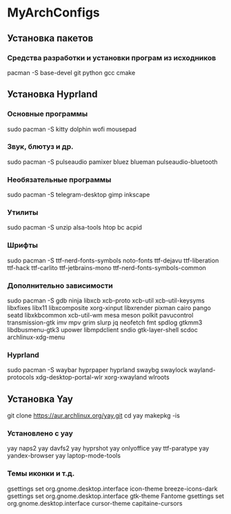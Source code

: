 # MyArchConfigs

## Установка пакетов
### Средства разработки и установки програм из исходников
pacman -S base-devel git python gcc cmake

## Установка Hyprland

### Основные программы
sudo pacman -S kitty dolphin wofi mousepad
### Звук, блютуз и др.
sudo pacman -S pulseaudio pamixer bluez blueman pulseaudio-bluetooth
### Необязательные программы
sudo pacman -S telegram-desktop gimp inkscape 
### Утилиты
sudo pacman -S unzip alsa-tools htop bc acpid
### Шрифты
sudo pacman -S ttf-nerd-fonts-symbols noto-fonts ttf-dejavu ttf-liberation ttf-hack ttf-carlito ttf-jetbrains-mono ttf-nerd-fonts-symbols-common
### Дополнительно зависимости
sudo pacman -S gdb ninja libxcb xcb-proto xcb-util xcb-util-keysyms libxfixes libx11 libxcomposite xorg-xinput libxrender pixman cairo pango seatd libxkbcommon xcb-util-wm mesa meson polkit pavucontrol transmission-gtk imv mpv grim slurp jq neofetch fmt spdlog gtkmm3 libdbusmenu-gtk3 upower libmpdclient sndio gtk-layer-shell scdoc archlinux-xdg-menu
### Hyprland
sudo pacman -S waybar hyprpaper hyprland swaybg swaylock wayland-protocols xdg-desktop-portal-wlr xorg-xwayland wlroots

## Установка Yay
git clone https://aur.archlinux.org/yay.git
cd yay
makepkg -is

### Установлено с yay
yay naps2
yay davfs2
yay hyprshot
yay onlyoffice
yay ttf-paratype
yay yandex-browser
yay laptop-mode-tools

### Темы иконки и т.д.
gsettings set org.gnome.desktop.interface icon-theme breeze-icons-dark  
gsettings set org.gnome.desktop.interface gtk-theme Fantome
gsettings set org.gnome.desktop.interface cursor-theme capitaine-cursors

